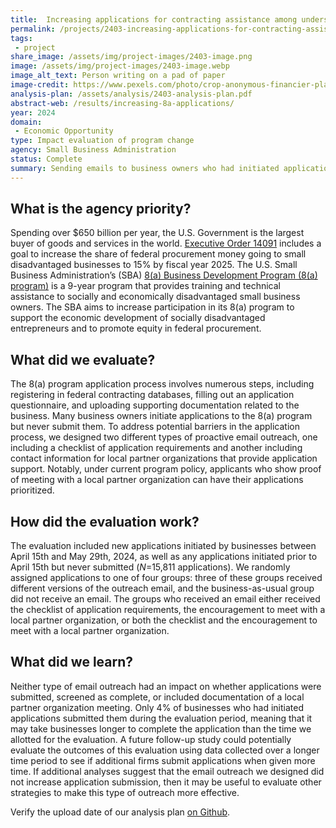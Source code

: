 ```yaml
---
title:  Increasing applications for contracting assistance among underserved small businesses through proactive outreach
permalink: /projects/2403-increasing-applications-for-contracting-assistance/
tags: 
 - project
share_image: /assets/img/project-images/2403-image.png
image: /assets/img/project-images/2403-image.webp 
image_alt_text: Person writing on a pad of paper
image-credit: https://www.pexels.com/photo/crop-anonymous-financier-planning-budget-writing-numbers-in-notebook-4386339/
analysis-plan: /assets/analysis/2403-analysis-plan.pdf
abstract-web: /results/increasing-8a-applications/ 
year: 2024  
domain:
 - Economic Opportunity
type: Impact evaluation of program change
agency: Small Business Administration
status: Complete
summary: Sending emails to business owners who had initiated applications to the 8(a) business development program did not increase their likelihood of submitting those applications
---
```

## What is the agency priority? 
Spending over $650 billion per year, the U.S. Government is the largest buyer of goods and services in the world. <a class="usa-link usa-link--external" href="https://www.whitehouse.gov/briefing-room/presidential-actions/2023/02/16/executive-order-on-further-advancing-racial-equity-and-support-for-underserved-communities-through-the-federal-government/#:~:text=Advancing%20Equitable%20Procurement">Executive Order 14091</a> includes a goal to increase the share of federal procurement money going to small disadvantaged businesses to 15% by fiscal year 2025. The U.S. Small Business Administration’s (SBA) <a class="usa-link usa-link--external" href="https://www.sba.gov/federal-contracting/contracting-assistance-programs/8a-business-development-program">8(a) Business Development Program (8(a) program)</a> is a 9-year program that provides training and technical assistance to socially and economically disadvantaged small business owners. The SBA aims to increase participation in its 8(a) program to support the economic development of socially disadvantaged entrepreneurs and to promote equity in federal procurement.

## What did we evaluate?
The 8(a) program application process involves numerous steps, including registering in federal contracting databases, filling out an application questionnaire, and uploading supporting documentation related to the business. Many business owners initiate applications to the 8(a) program but never submit them. To address potential barriers in the application process, we designed two different types of proactive email outreach, one including a checklist of application requirements and another including contact information for local partner organizations that provide application support. Notably, under current program policy, applicants who show proof of meeting with a local partner organization can have their applications prioritized.

## How did the evaluation work?
The evaluation included new applications initiated by businesses between April 15th and May 29th, 2024, as well as any applications initiated prior to April 15th but never submitted (<i>N</i>=15,811 applications). We randomly assigned applications to one of four groups: three of these groups received different versions of the outreach email, and the business-as-usual group did not receive an email. The groups who received an email either received the checklist of application requirements, the encouragement to meet with a local partner organization, or both the checklist and the encouragement to meet with a local partner organization.

## What did we learn?
Neither type of email outreach had an impact on whether applications were submitted, screened as complete, or included documentation of a local partner organization meeting. Only 4% of businesses who had initiated applications submitted them during the evaluation period, meaning that it may take businesses longer to complete the application than the time we allotted for the evaluation. A future follow-up study could potentially evaluate the outcomes of this evaluation using data collected over a longer time period to see if additional firms submit applications when given more time. If additional analyses suggest that the email outreach we designed did not increase application submission, then it may be useful to evaluate other strategies to make this type of outreach more effective.

Verify the upload date of our analysis plan <a class="usa-link usa-link--external" href="https://github.com/gsa-oes/office-of-evaluation-sciences/commits/master/assets/analysis/2403-analysis-plan.pdf">on Github</a>.

